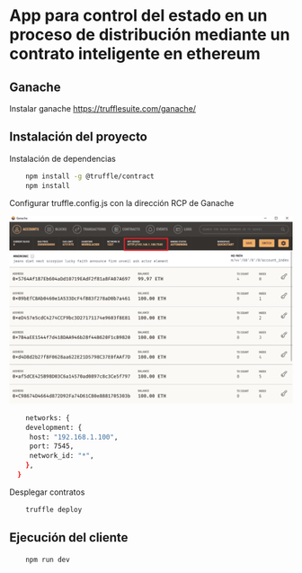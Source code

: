 
# App para control del estado en un proceso de distribución mediante un contrato inteligente en ethereum 



## Ganache

Instalar ganache https://trufflesuite.com/ganache/

## Instalación del proyecto

Instalación de dependencias

```bash
    npm install -g @truffle/contract
    npm install 
```

Configurar truffle.config.js con la dirección RCP de Ganache

![App Screenshot](https://raw.githubusercontent.com/carlos97/etherProject/main/img1.png)


```bash
    networks: {
    development: {
     host: "192.168.1.100",   
     port: 7545,            
     network_id: "*",       
    },
  }
```

Desplegar contratos
```bash
    truffle deploy
```

## Ejecución del cliente


```bash
    npm run dev
```
